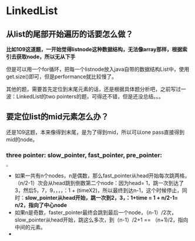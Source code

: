 # LinkedList

## 从list的尾部开始遍历的话要怎么做？

**比如109这道题，一开始觉得listnode这种数据结构，无法像array那样，根据索引去获取node，所以无从下手**

但是可以用一个for循环，把每一个listnode放入java自带的数据结构List中，使用get.size()即可，但是performance就比较慢了。

其他的题，需要首先定位到末尾元素的话，还是根据具体题分析吧，之前写过一波：LinkedList的two pointers的题，可得还不错，但是还没总结。。。


## 要定位list的mid元素怎么办？

还是109这题，本来像得到末尾，是为了得到mid，所以可以one pass直接得到mid的node。

### three pointer: slow_pointer, fast_pointer, pre_pointer:
<img src="https://tva1.sinaimg.cn/large/00831rSTgy1gd409sbzzrj30w80b4abw.jpg" style="zoom:30%;" />

* 如果一共有n个nodes，n是偶数，那么fast_pointer从head开始每次跳两格，（n/2-1）次会从head跳到倒数第二个node：因为head= 1，跳一次到达了3，然后5，7，9，，，，：1 + (timeX2)，所以最终到达n-1，这个时候停止，同时：**slow_pointer从head开始，跳一次到2，3，：1+time = 1 + n/2-1= n/2，指向了中心node**
* 如果n是奇数，faster_pointer最终会跳到最后一个node，（n-1）/2次，slow_pointer从head开始，跳这么多次，到（n-1）/2+1 == （n+1)/2，指向中间的元素。
* 

